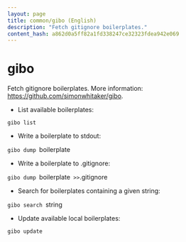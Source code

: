 ```yaml
---
layout: page
title: common/gibo (English)
description: "Fetch gitignore boilerplates."
content_hash: a862d0a5ff82a1fd338247ce32323fdea942e069
---
```

# gibo

Fetch gitignore boilerplates.
More information: <https://github.com/simonwhitaker/gibo>.

- List available boilerplates:

`gibo list`

- Write a boilerplate to stdout:

`gibo dump `<span class="tldr-var badge badge-pill bg-dark-lm bg-white-dm text-white-lm text-dark-dm font-weight-bold">boilerplate</span>

- Write a boilerplate to .gitignore:

`gibo dump `<span class="tldr-var badge badge-pill bg-dark-lm bg-white-dm text-white-lm text-dark-dm font-weight-bold">boilerplate</span>` >>`<span class="tldr-var badge badge-pill bg-dark-lm bg-white-dm text-white-lm text-dark-dm font-weight-bold">.gitignore</span>

- Search for boilerplates containing a given string:

`gibo search `<span class="tldr-var badge badge-pill bg-dark-lm bg-white-dm text-white-lm text-dark-dm font-weight-bold">string</span>

- Update available local boilerplates:

`gibo update`
